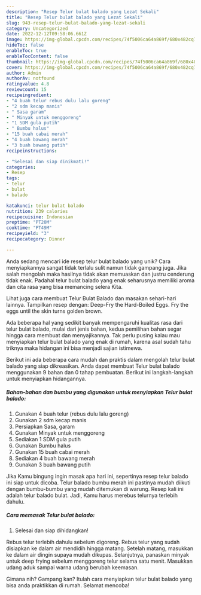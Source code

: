 ```yaml
---
description: "Resep Telur bulat balado yang Lezat Sekali"
title: "Resep Telur bulat balado yang Lezat Sekali"
slug: 943-resep-telur-bulat-balado-yang-lezat-sekali
category: Uncategorized
date: 2022-12-12T09:58:06.661Z
image: https://img-global.cpcdn.com/recipes/74f5006ca64a869f/680x482cq70/telur-bulat-balado-foto-resep-utama.jpg
hideToc: false
enableToc: true
enableTocContent: false
thumbnail: https://img-global.cpcdn.com/recipes/74f5006ca64a869f/680x482cq70/telur-bulat-balado-foto-resep-utama.jpg
cover: https://img-global.cpcdn.com/recipes/74f5006ca64a869f/680x482cq70/telur-bulat-balado-foto-resep-utama.jpg
author: Admin
authorAv: notfound
ratingvalue: 4.8
reviewcount: 15
recipeingredient:
- "4 buah telur rebus dulu lalu goreng"
- "2 sdm kecap manis"
- " Sasa garam"
- " Minyak untuk menggoreng"
- "1 SDM gula putih"
- " Bumbu halus"
- "15 buah cabai merah"
- "4 buah bawang merah"
- "3 buah bawang putih"
recipeinstructions:

- "Selesai dan siap dinikmati!"
categories:
- Resep
tags:
- telur
- bulat
- balado

katakunci: telur bulat balado 
nutrition: 239 calories
recipecuisine: Indonesian
preptime: "PT20M"
cooktime: "PT49M"
recipeyield: "3"
recipecategory: Dinner

---
```





Anda sedang mencari ide resep telur bulat balado yang unik? Cara menyiapkannya sangat tidak terlalu sulit namun tidak gampang juga. Jika salah mengolah maka hasilnya tidak akan memuaskan dan justru cenderung tidak enak. Padahal telur bulat balado yang enak seharusnya memiliki aroma dan cita rasa yang bisa memancing selera Kita.





Lihat juga cara membuat Telur Bulat Balado dan masakan sehari-hari lainnya. Tampilkan resep dengan: Deep-Fry the Hard-Boiled Eggs. Fry the eggs until the skin turns golden brown.

Ada beberapa hal yang sedikit banyak mempengaruhi kualitas rasa dari telur bulat balado, mulai dari jenis bahan, kedua pemilihan bahan segar hingga cara membuat dan menyajikannya. Tak perlu pusing kalau mau menyiapkan telur bulat balado yang enak di rumah, karena asal sudah tahu triknya maka hidangan ini bisa menjadi sajian istimewa.






Berikut ini ada beberapa cara mudah dan praktis dalam mengolah telur bulat balado yang siap dikreasikan. Anda dapat membuat Telur bulat balado menggunakan 9 bahan dan 0 tahap pembuatan. Berikut ini langkah-langkah untuk menyiapkan hidangannya.

<!--inarticleads1-->

##### Bahan-bahan dan bumbu yang digunakan untuk menyiapkan Telur bulat balado:

1. Gunakan 4 buah telur (rebus dulu lalu goreng)
1. Gunakan 2 sdm kecap manis
1. Persiapkan  Sasa, garam
1. Gunakan  Minyak untuk menggoreng
1. Sediakan 1 SDM gula putih
1. Gunakan  Bumbu halus
1. Gunakan 15 buah cabai merah
1. Sediakan 4 buah bawang merah
1. Gunakan 3 buah bawang putih


Jika Kamu bingung ingin masak apa hari ini, sepertinya resep telur balado ini siap untuk dicoba. Telur balado bumbu merah ini pastinya mudah diikuti dengan bumbu-bumbu yang mudah ditemukan di warung. Resep kali ini adalah telur balado bulat. Jadi, Kamu harus merebus telurnya terlebih dahulu. 

<!--inarticleads2-->

##### Cara memasak Telur bulat balado:


1. Selesai dan siap dihidangkan!

Rebus telur terlebih dahulu sebelum digoreng. Rebus telur yang sudah disiapkan ke dalam air mendidih hingga matang. Setelah matang, masukkan ke dalam air dingin supaya mudah dikupas. Selanjutnya, panaskan minyak untuk deep frying sebelum menggoreng telur selama satu menit. Masukkan udang aduk sampai warna udang berubah keemasan. 

Gimana nih? Gampang kan? Itulah cara menyiapkan telur bulat balado yang bisa anda praktikkan di rumah. Selamat mencoba!
